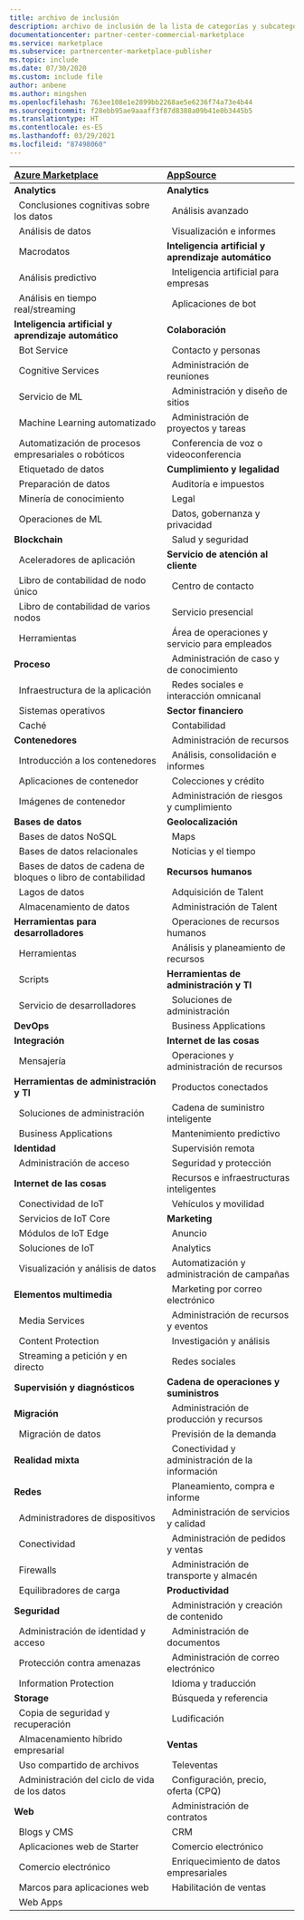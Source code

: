```yaml
---
title: archivo de inclusión
description: archivo de inclusión de la lista de categorías y subcategorías
documentationcenter: partner-center-commercial-marketplace
ms.service: marketplace
ms.subservice: partnercenter-marketplace-publisher
ms.topic: include
ms.date: 07/30/2020
ms.custom: include file
author: anbene
ms.author: mingshen
ms.openlocfilehash: 763ee108e1e2899bb2268ae5e6236f74a73e4b44
ms.sourcegitcommit: f28ebb95ae9aaaff3f87d8388a09b41e0b3445b5
ms.translationtype: HT
ms.contentlocale: es-ES
ms.lasthandoff: 03/29/2021
ms.locfileid: "87498060"
---
```

| [**Azure Marketplace**](https://azuremarketplace.microsoft.com/marketplace/apps)  | [**AppSource**](https://appsource.microsoft.com/marketplace/apps) |
| :------------------- |:----------------|
|**Analytics** | **Analytics** |
| &nbsp;&nbsp;Conclusiones cognitivas sobre los datos | &nbsp;&nbsp;Análisis avanzado  |
| &nbsp;&nbsp;Análisis de datos |  &nbsp;&nbsp;Visualización e informes |
| &nbsp;&nbsp;Macrodatos | **Inteligencia artificial y aprendizaje automático**  |
| &nbsp;&nbsp;Análisis predictivo | &nbsp;&nbsp;Inteligencia artificial para empresas |
| &nbsp;&nbsp;Análisis en tiempo real/streaming | &nbsp;&nbsp;Aplicaciones de bot |
| **Inteligencia artificial y aprendizaje automático** | **Colaboración** |
| &nbsp;&nbsp;Bot Service | &nbsp;&nbsp;Contacto y personas |
| &nbsp;&nbsp;Cognitive Services | &nbsp;&nbsp;Administración de reuniones |
| &nbsp;&nbsp;Servicio de ML | &nbsp;&nbsp;Administración y diseño de sitios |
| &nbsp;&nbsp;Machine Learning automatizado | &nbsp;&nbsp;Administración de proyectos y tareas |
| &nbsp;&nbsp;Automatización de procesos empresariales o robóticos | &nbsp;&nbsp;Conferencia de voz o videoconferencia |
| &nbsp;&nbsp;Etiquetado de datos | **Cumplimiento y legalidad** |
| &nbsp;&nbsp;Preparación de datos | &nbsp;&nbsp;Auditoría e impuestos |
| &nbsp;&nbsp;Minería de conocimiento | &nbsp;&nbsp;Legal |
| &nbsp;&nbsp;Operaciones de ML | &nbsp;&nbsp;Datos, gobernanza y privacidad |
| **Blockchain**  | &nbsp;&nbsp;Salud y seguridad |
| &nbsp;&nbsp;Aceleradores de aplicación | **Servicio de atención al cliente**  |
| &nbsp;&nbsp;Libro de contabilidad de nodo único | &nbsp;&nbsp;Centro de contacto |
| &nbsp;&nbsp;Libro de contabilidad de varios nodos | &nbsp;&nbsp;Servicio presencial |
| &nbsp;&nbsp;Herramientas | &nbsp;&nbsp;Área de operaciones y servicio para empleados |
| **Proceso**  | &nbsp;&nbsp;Administración de caso y de conocimiento |
| &nbsp;&nbsp;Infraestructura de la aplicación | &nbsp;&nbsp;Redes sociales e interacción omnicanal |
| &nbsp;&nbsp;Sistemas operativos | **Sector financiero** |
| &nbsp;&nbsp;Caché | &nbsp;&nbsp;Contabilidad |
| **Contenedores**  | &nbsp;&nbsp;Administración de recursos |
| &nbsp;&nbsp;Introducción a los contenedores | &nbsp;&nbsp;Análisis, consolidación e informes |
| &nbsp;&nbsp;Aplicaciones de contenedor | &nbsp;&nbsp;Colecciones y crédito |
| &nbsp;&nbsp;Imágenes de contenedor | &nbsp;&nbsp;Administración de riesgos y cumplimiento |
| **Bases de datos**  | **Geolocalización** |
| &nbsp;&nbsp;Bases de datos NoSQL | &nbsp;&nbsp;Maps |
| &nbsp;&nbsp;Bases de datos relacionales | &nbsp;&nbsp;Noticias y el tiempo |
| &nbsp;&nbsp;Bases de datos de cadena de bloques o libro de contabilidad | **Recursos humanos** |
| &nbsp;&nbsp;Lagos de datos | &nbsp;&nbsp;Adquisición de Talent |
| &nbsp;&nbsp;Almacenamiento de datos | &nbsp;&nbsp;Administración de Talent |
| **Herramientas para desarrolladores**  | &nbsp;&nbsp;Operaciones de recursos humanos |
| &nbsp;&nbsp;Herramientas | &nbsp;&nbsp;Análisis y planeamiento de recursos |
| &nbsp;&nbsp;Scripts | **Herramientas de administración y TI** |
| &nbsp;&nbsp;Servicio de desarrolladores | &nbsp;&nbsp;Soluciones de administración |
| **DevOps**  | &nbsp;&nbsp;Business Applications |
| **Integración**  | **Internet de las cosas** |
| &nbsp;&nbsp;Mensajería | &nbsp;&nbsp;Operaciones y administración de recursos |
| **Herramientas de administración y TI**  | &nbsp;&nbsp;Productos conectados |
| &nbsp;&nbsp;Soluciones de administración | &nbsp;&nbsp;Cadena de suministro inteligente |
| &nbsp;&nbsp;Business Applications | &nbsp;&nbsp;Mantenimiento predictivo |
| **Identidad**  | &nbsp;&nbsp;Supervisión remota |
| &nbsp;&nbsp;Administración de acceso | &nbsp;&nbsp;Seguridad y protección |
| **Internet de las cosas**  | &nbsp;&nbsp;Recursos e infraestructuras inteligentes |
| &nbsp;&nbsp;Conectividad de IoT | &nbsp;&nbsp;Vehículos y movilidad |
| &nbsp;&nbsp;Servicios de IoT Core | **Marketing** |
| &nbsp;&nbsp;Módulos de IoT Edge | &nbsp;&nbsp;Anuncio |
| &nbsp;&nbsp;Soluciones de IoT | &nbsp;&nbsp;Analytics |
| &nbsp;&nbsp;Visualización y análisis de datos | &nbsp;&nbsp;Automatización y administración de campañas |
| **Elementos multimedia**  | &nbsp;&nbsp;Marketing por correo electrónico |
| &nbsp;&nbsp;Media Services | &nbsp;&nbsp;Administración de recursos y eventos |
| &nbsp;&nbsp;Content Protection | &nbsp;&nbsp;Investigación y análisis |
| &nbsp;&nbsp;Streaming a petición y en directo | &nbsp;&nbsp;Redes sociales |
| **Supervisión y diagnósticos**  | **Cadena de operaciones y suministros** |
| **Migración**  | &nbsp;&nbsp;Administración de producción y recursos |
| &nbsp;&nbsp;Migración de datos | &nbsp;&nbsp;Previsión de la demanda |
| **Realidad mixta**  | &nbsp;&nbsp;Conectividad y administración de la información |
| **Redes**  | &nbsp;&nbsp;Planeamiento, compra e informe |
| &nbsp;&nbsp;Administradores de dispositivos | &nbsp;&nbsp;Administración de servicios y calidad |
| &nbsp;&nbsp;Conectividad | &nbsp;&nbsp;Administración de pedidos y ventas |
| &nbsp;&nbsp;Firewalls | &nbsp;&nbsp;Administración de transporte y almacén |
| &nbsp;&nbsp;Equilibradores de carga | **Productividad** |
| **Seguridad**  | &nbsp;&nbsp;Administración y creación de contenido |
| &nbsp;&nbsp;Administración de identidad y acceso | &nbsp;&nbsp;Administración de documentos |
| &nbsp;&nbsp;Protección contra amenazas | &nbsp;&nbsp;Administración de correo electrónico |
| &nbsp;&nbsp;Information Protection | &nbsp;&nbsp;Idioma y traducción |
| **Storage**  | &nbsp;&nbsp;Búsqueda y referencia |
| &nbsp;&nbsp;Copia de seguridad y recuperación | &nbsp;&nbsp;Ludificación |
| &nbsp;&nbsp;Almacenamiento híbrido empresarial | **Ventas** |
| &nbsp;&nbsp;Uso compartido de archivos | &nbsp;&nbsp;Televentas |
| &nbsp;&nbsp;Administración del ciclo de vida de los datos | &nbsp;&nbsp;Configuración, precio, oferta (CPQ) |
| **Web**  | &nbsp;&nbsp;Administración de contratos |
| &nbsp;&nbsp;Blogs y CMS | &nbsp;&nbsp;CRM |
| &nbsp;&nbsp;Aplicaciones web de Starter | &nbsp;&nbsp;Comercio electrónico |
| &nbsp;&nbsp;Comercio electrónico | &nbsp;&nbsp;Enriquecimiento de datos empresariales  |
| &nbsp;&nbsp;Marcos para aplicaciones web | &nbsp;&nbsp;Habilitación de ventas  |
| &nbsp;&nbsp;Web Apps |  |
